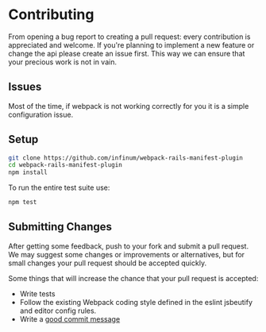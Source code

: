 # Contributing

From opening a bug report to creating a pull request: every contribution is
appreciated and welcome. If you're planning to implement a new feature or change
the api please create an issue first. This way we can ensure that your precious
work is not in vain.

## Issues

Most of the time, if webpack is not working correctly for you it is a simple configuration issue.

## Setup

```bash
git clone https://github.com/infinum/webpack-rails-manifest-plugin
cd webpack-rails-manifest-plugin
npm install
```

To run the entire test suite use:

```bash
npm test
```

## Submitting Changes

After getting some feedback, push to your fork and submit a pull request. We
may suggest some changes or improvements or alternatives, but for small changes
your pull request should be accepted quickly.

Some things that will increase the chance that your pull request is accepted:

* Write tests
* Follow the existing Webpack coding style defined in the eslint jsbeutify and editor config rules.
* Write a [good commit message](http://tbaggery.com/2008/04/19/a-note-about-git-commit-messages.html)
